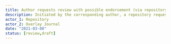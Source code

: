 ```yaml
---
title: Author requests review with possible endorsement (via repository)
description: Initiated by the corresponding author, a repository requests a review for one of its resources from a trusted review service. No acknowledgement is sent by the overlay journal, but it notifies the repository of any successful reviews and endorsements
actor_1: Repository
actor_2: Overlay Journal
date: "2021-03-08"
status: [review,draft]
---
```


